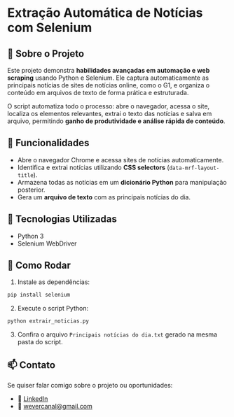 # Extração Automática de Notícias com Selenium

## 🔹 Sobre o Projeto

Este projeto demonstra **habilidades avançadas em automação e web scraping** usando Python e Selenium. Ele captura automaticamente as principais notícias de sites de notícias online, como o G1, e organiza o conteúdo em arquivos de texto de forma prática e estruturada.

O script automatiza todo o processo: abre o navegador, acessa o site, localiza os elementos relevantes, extrai o texto das notícias e salva em arquivo, permitindo **ganho de produtividade e análise rápida de conteúdo**.

## 🔹 Funcionalidades

- Abre o navegador Chrome e acessa sites de notícias automaticamente.
- Identifica e extrai notícias utilizando **CSS selectors** (`data-mrf-layout-title`).
- Armazena todas as notícias em um **dicionário Python** para manipulação posterior.
- Gera um **arquivo de texto** com as principais notícias do dia.

## 🔹 Tecnologias Utilizadas

- Python 3
- Selenium WebDriver

## 🔹 Como Rodar

1. Instale as dependências:

```bash
pip install selenium
```

2. Execute o script Python:

```bash
python extrair_noticias.py
```

3. Confira o arquivo `Principais notícias do dia.txt` gerado na mesma pasta do script.

## 📫 Contato
Se quiser falar comigo sobre o projeto ou oportunidades:
- 💼 [LinkedIn](https://linkedin.com/in/wevertonsantoss)
- 📧 wevercanal@gmail.com